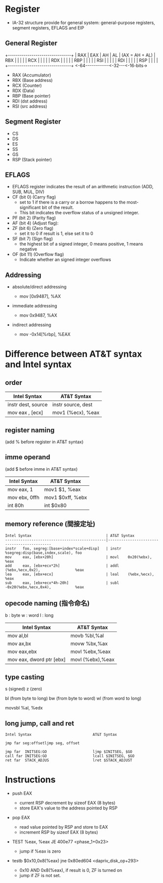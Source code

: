 # Register
* IA-32 structure provide for general system: general-purpose registers, segment registers, EFLAGS and EIP
## General Register
+--------------------------------+
| RAX           | EAX  | AH | AL | 	(AX = AH + AL)
| RBX           |      |    |    |
| RCX           |      |    |    |
| RDX           |      |    |    |
| RBP           |      |    |    |
| RSI           |      |    |    |
| RDI           |      |    |    |
| RSP           |      |    |    |
+--------------------------------+
<-64------------<-32---<-16-bits->

* RAX (Accumulator)
* RBX (Base address)
* RCX (Counter)
* RDX (Data)
* RBP (Base pointer)
* RDI (dst address)
* RSI (src address)

## Segment Register
* CS
* DS
* ES
* SS
* GS
* RSP (Stack pointer)

## EFLAGS
* EFLAGS register indicates the result of an arithmetic instruction (ADD, SUB, MUL, DIV) 
* CF (bit 0) (Carry flag)
	* set to 1 if there is a carry or a borrow happens to the most-significant bit of the result.
	* This bit indicates the overflow status of a unsigned integer.
* PF (bit 2) (Parity flag)
* AF (bit 4) (Adjust flag):
* ZF (bit 6) (Zero flag)
	* set it to 0 if result is 1, else set it to 0
* SF (bit 7) (Sign flag)
	* the highest bit of a signed integer, 0 means positive, 1 means negative
* OF (bit 11) (Overflow flag)
	* Indicate whether an signed integer overflows

## Addressing
* absolute/direct addressing
    * mov [0x9487], %AX

* immediate addressing
    * mov 0x9487, %AX

* indirect addressing
    * mov -0x14[%rbp], %EAX


# Difference between AT&T syntax and Intel syntax
## order
Intel Syntax             | AT&T Syntax
-------------------------|----------------------
instr    dest, source    | instr    source, dest
mov      eax , [ecx]     | mov1     (%ecx), %eax

## register naming
(add % before register in AT&T syntax)

## imme operand
(add $ before imme in AT&T syntax)

Intel Syntax             | AT&T Syntax
-------------------------|----------------------
mov    eax, 1            | mov1    $1, %eax
mov    ebx, 0ffh         | mov1    $0xff, %ebx
int    80h               | int     $0x80

## memory reference (間接定址)
```
Intel Syntax                                  | AT&T Syntax
----------------------------------------------|--------------------------------------------
instr   foo, segreg:[base+index*scale+disp]   | instr   %segreg:disp(base,index,scale), foo
mov     eax, [ebx+20h]                        | movl    0x20(%ebx),                     %eax
add     eax, [ebx+ecx*2h]                     | addl    (%ebx,%ecx,0x2),                %eax
lea     eax, [ebx+ecx]                        | leal    (%ebx,%ecx),                    %eax
sub     eax, [ebx+ecx*4h-20h]                 | subl    -0x20(%ebx,%ecx,0x4),           %eax
```

## opecode naming (指令命名)
b : byte
w : word
l : long

Intel Syntax                          | AT&T Syntax
--------------------------------------|---------------------
mov     al,bl                         | movb    %bl,%al
mov     ax,bx                         | movw    %bx,%ax
mov     eax,ebx                       | movl    %ebx,%eax
mov     eax, dword ptr [ebx]          | movl    (%ebx),%eax

## type casting
s  (signed)
z  (zero)
 
bl (from byte to long)
bw (from byte to word)
wl (from word to long)

movsbl %al, %edx

## long jump, call and ret
```
Intel Syntax                            AT&T Syntax

jmp far seg:offsetljmp seg, offset

jmp far  INITSEG:GO                     ljmp $INITSEG, $GO
call far INITSEG:GO                     lcall $INITSEG, $GO
ret far	 STACK_ADJUS                    lret $STACK_ADJUST
```

# Instructions

* push EAX
    * current RSP decrement by sizeof EAX (8 bytes)
    * store EAX's value to the address pointed by RSP
* pop EAX
    * read value pointed by RSP and store to EAX
	* increment RSP by sizeof EAX (8 bytes)

* TEST %eax, %eax
  JE   400e77 <phase_1+0x23>
    * jump if %eax is zero

* testb $0x10,0x8(%eax)
  jne   0x80ed604 <dapriv_disk_op+293>
    * 0x10 AND 0x8(%eax), if result is 0, ZF is turned on
    * jump if ZF is not set.
